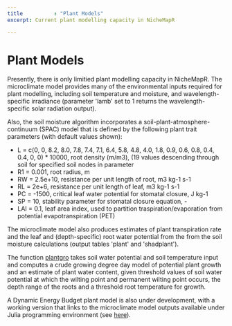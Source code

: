 ```yaml
---
title          : "Plant Models"
excerpt: Current plant modelling capacity in NicheMapR

---
```

<h1>Plant Models</h1>
<p>
Presently, there is only limitied plant modelling capacity in NicheMapR. The microclimate model provides many of the environmental inputs required for plant modelling, including soil temperature and moisture, and wavelength-specific irradiance (parameter 'lamb' set to 1 returns the wavelength-specific solar radiation output). 
<p>
Also, the soil moisture algorithm incorporates a soil-plant-atmosphere-continuum (SPAC) model that is defined by the following plant trait parameters (with default values shown):
<p>
<ul>
<li>L = c(0, 0, 8.2, 8.0, 7.8, 7.4, 7.1, 6.4, 5.8, 4.8, 4.0, 1.8, 0.9, 0.6, 0.8, 0.4, 0.4, 0, 0) * 10000, root density (m/m3), (19 values descending through soil for specified soil nodes in parameter</li>
<li>R1 = 0.001, root radius, m</li>
<li>RW = 2.5e+10, resistance per unit length of root, m3 kg-1 s-1</li>
<li>RL = 2e+6, resistance per unit length of leaf, m3 kg-1 s-1</li>
<li>PC = -1500, critical leaf water potential for stomatal closure, J kg-1</li>
<li>SP = 10, stability parameter for stomatal closure equation, -</li>
<li>LAI = 0.1, leaf area index, used to partition traspiration/evaporation from potential evapotranspiration (PET)</li>
</ul>
<p>
The microclimate model also produces estimates of plant transpiration rate and the leaf and (depth-specific) root water potential from the from the soil moisture calculations (output tables 'plant' and 'shadplant').
<p>
The function <a href="https://github.com/mrke/NicheMapR/blob/master/R/plantgro.R">plantgro</a> takes soil water potential and soil temperature input and computes a crude growing degree day model of potential plant growth and an estimate of plant water content, given threshold values of soil water potential at which the wilting point and permanent wilting point occurs, the depth range of the roots and a threshold root temperature for growth.
<p>
A Dynamic Energy Budget plant model is also under development, with a working version that links to the microclimate model outputs available under Julia programming environment (see <a href="https://github.com/rafaqz/DEBScripts">here</a>). 